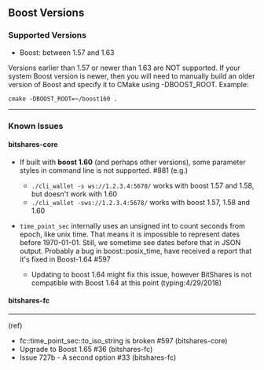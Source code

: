 ## Boost Versions 

### Supported Versions

* Boost: between 1.57 and 1.63

Versions earlier than 1.57 or newer than 1.63 are NOT supported. If your system Boost version is newer, then you will need to manually build an older version of Boost and specify it to CMake using -DBOOST_ROOT. Example:

    cmake -DBOOST_ROOT=~/boost160 .

***

### Known Issues

#### bitshares-core

- If built with **boost 1.60** (and perhaps other versions), some parameter styles in command line is not supported. #881
(e.g.)
   - `./cli_wallet -s ws://1.2.3.4:5678/` works with boost 1.57 and 1.58, but doesn't work with 1.60
   - `./cli_wallet -sws://1.2.3.4:5678/` works with boost 1.57, 1.58 and 1.60
   
- `time_point_sec` internally uses an unsigned int to count seconds from epoch, like unix time. That means it is impossible to represent dates before 1970-01-01. Still, we sometime see dates before that in JSON output. Probably a bug in boost::posix_time, have received a report that it's fixed in Boost-1.64 #597
   - Updating to boost 1.64 might fix this issue, however BitShares is not compatible with Boost 1.64 at this point (typing:4/29/2018)


#### bitshares-fc


***

(ref)
- fc::time_point_sec::to_iso_string is broken #597 (bitshares-core)
- Upgrade to Boost 1.65 #36 (bitshares-fc)
- Issue 727b - A second option #33 (bitshares-fc)
